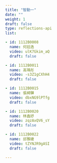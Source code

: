 ```yaml
---
title: "智動一"
date: ""
weight: 1
draft: false
type: reflections-api
list:

- id: 1112B0008
  name: 何廷逸
  video: ulK7Gkim_aQ
  draft: false

- id: 1112B0011
  name: 高瑀彤
  video: -s3Z1gCXhH4
  draft: false

- id: 1112B0015
  name: 張綺驊
  video: dbxNG9lPTfg
  draft: false

- id: 1112B0020
  name: 林鑫妤
  video: zqzAxQV6_sY
  draft: false

- id: 1112B0022
  name: 邱雅婕
  video: tZYNJR9gASI
  draft: false

---
```


